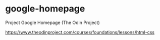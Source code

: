 # google-homepage
Project Google Homepage (The Odin Project)

https://www.theodinproject.com/courses/foundations/lessons/html-css

